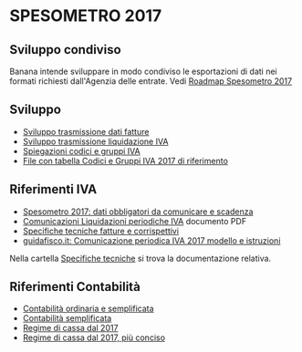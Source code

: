 # SPESOMETRO 2017 
## Sviluppo condiviso

Banana intende sviluppare in modo condiviso le esportazioni di dati nei formati richiesti dall'Agenzia delle entrate.
Vedi [Roadmap Spesometro 2017](https://www.banana.ch/it/node/9944)

## Sviluppo
* [Sviluppo trasmissione dati fatture](https://github.com/BananaAccounting/Italia/blob/master/Iva/2017/fatture.md)
* [Sviluppo trasmissione liquidazione IVA](https://github.com/BananaAccounting/Italia/blob/master/Iva/2017/liquidazione.md)
* [Spiegazioni codici e gruppi IVA](https://github.com/BananaAccounting/Italia/blob/master/Iva/2017/codiciIVA.md)
* [File con tabella Codici e Gruppi IVA 2017 di riferimento](https://github.com/BananaAccounting/Italia/raw/master/Iva/2017/TestCases/InventatoIVA2017.ac2)


## Riferimenti IVA
* [Spesometro 2017: dati obbligatori da comunicare e scadenza](http://www.informazionefiscale.it/Spesometro-2017-dati-da-comunicare-e-scadenza)
* [Comunicazioni Liquidazioni periodiche IVA](http://www.informazionefiscale.it/IMG/pdf/comunicazione_liquidazioni_iva_trimestrali_modello.pdf) documento PDF
* [Specifiche tecniche fatture e corrispettivi](http://www.agenziaentrate.gov.it/wps/content/nsilib/nsi/strumenti/specifiche+tecniche/specifiche+tecniche+comunicazioni/fatture+e+corrispettivi+st)   
* [guidafisco.it: Comunicazione periodica IVA 2017 modello e istruzioni](
http://www.guidafisco.it/modello-comunicazione-periodica-iva-istruzioni-agenzia-entrate-1885)

Nella cartella [Specifiche tecniche](https://github.com/BananaAccounting/Italia/tree/master/Iva/2017/Specifiche) si trova la documentazione relativa.

## Riferimenti Contabilità

* [Contabilità ordinaria e semplificata](http://www.marchegianionline.net/appro/appro_961.htm)
* [Contabilità  semplificata](http://www.marchegianionline.net/appro/appro_1444.htm)
* [Regime di cassa dal 2017](http://www.fiscooggi.it/normativa-e-prassi/articolo/regime-cassa-imprese-minori-arrivano-chiarimenti-dell-agenzia)
* [Regime di cassa dal 2017, più conciso](http://www.altalex.com/documents/leggi/2017/04/13/nuovo-regime-di-determinazione-del-reddito-per-le-imprese-minori-disciplina-irpef-ed-irap)
